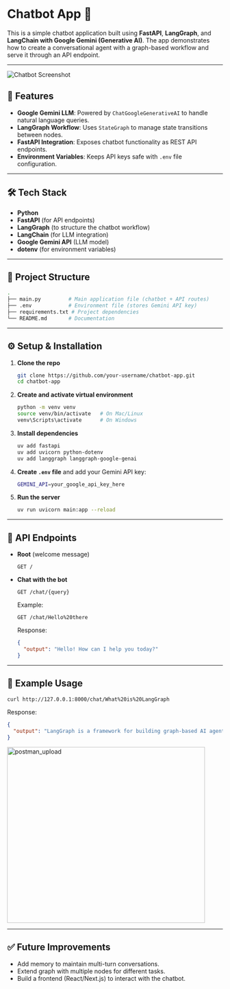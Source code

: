 # Chatbot App 🤖

This is a simple chatbot application built using **FastAPI**, **LangGraph**, and **LangChain with Google Gemini (Generative AI)**.
The app demonstrates how to create a conversational agent with a graph-based workflow and serve it through an API endpoint.

---

![Chatbot Screenshot](backend_fastapi\Screenshot_2.png)
## 🚀 Features

* **Google Gemini LLM**: Powered by `ChatGoogleGenerativeAI` to handle natural language queries.
* **LangGraph Workflow**: Uses `StateGraph` to manage state transitions between nodes.
* **FastAPI Integration**: Exposes chatbot functionality as REST API endpoints.
* **Environment Variables**: Keeps API keys safe with `.env` file configuration.

---

## 🛠️ Tech Stack

* **Python**
* **FastAPI** (for API endpoints)
* **LangGraph** (to structure the chatbot workflow)
* **LangChain** (for LLM integration)
* **Google Gemini API** (LLM model)
* **dotenv** (for environment variables)

---

## 📂 Project Structure

```bash
.
├── main.py         # Main application file (chatbot + API routes)
├── .env            # Environment file (stores Gemini API key)
├── requirements.txt # Project dependencies
└── README.md       # Documentation
```

---

## ⚙️ Setup & Installation

1. **Clone the repo**

   ```bash
   git clone https://github.com/your-username/chatbot-app.git
   cd chatbot-app
   ```

2. **Create and activate virtual environment**

   ```bash
   python -m venv venv
   source venv/bin/activate   # On Mac/Linux
   venv\Scripts\activate      # On Windows
   ```

3. **Install dependencies**

   ```bash
   uv add fastapi
   uv add uvicorn python-dotenv
   uv add langgraph langgraph-google-genai
   ```

4. **Create `.env` file** and add your Gemini API key:

   ```bash
   GEMINI_API=your_google_api_key_here
   ```

5. **Run the server**

   ```bash
   uv run uvicorn main:app --reload
   ```

---

## 🔗 API Endpoints

* **Root** (welcome message)

  ```http
  GET /
  ```

* **Chat with the bot**

  ```http
  GET /chat/{query}
  ```

  Example:

  ```http
  GET /chat/Hello%20there
  ```

  Response:

  ```json
  {
    "output": "Hello! How can I help you today?"
  }
  ```

---

## 📌 Example Usage

```bash
curl http://127.0.0.1:8000/chat/What%20is%20LangGraph
```

Response:

```json
{
  "output": "LangGraph is a framework for building graph-based AI agents..."
}
```

<img width="462" height="410" alt="postman_upload" src="https://github.com/user-attachments/assets/0e1b0eb3-6a97-405e-a0c2-4b8160709727" />




---

## ✅ Future Improvements

* Add memory to maintain multi-turn conversations.
* Extend graph with multiple nodes for different tasks.
* Build a frontend (React/Next.js) to interact with the chatbot.

